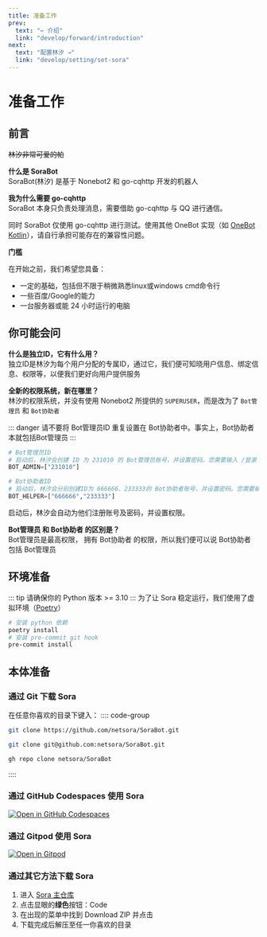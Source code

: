 ```yaml
---
title: 准备工作
prev:
  text: "← 介绍"
  link: "develop/forward/introduction"
next:
  text: "配置林汐 →"
  link: "develop/setting/set-sora"
---
```


# 准备工作

## 前言
~~林汐非常可爱的帕~~

**什么是 SoraBot**  
SoraBot(林汐) 是基于 Nonebot2 和 go-cqhttp 开发的机器人

**我为什么需要 go-cqhttp**  
SoraBot 本身只负责处理消息，需要借助 go-cqhttp 与 QQ 进行通信。  

同时 SoraBot 仅使用 go-cqhttp 进行测试。使用其他 OneBot 实现（如 [OneBot Kotlin](https://github.com/yyuueexxiinngg/onebot-kotlin)），请自行承担可能存在的兼容性问题。

**门槛**  

在开始之前，我们希望您具备：
* 一定的基础，包括但不限于稍微熟悉linux或windows cmd命令行
* 一些百度/Google的能力
* 一台服务器或能 24 小时运行的电脑

## 你可能会问
**什么是独立ID，它有什么用？**  
独立ID是林汐为每个用户分配的专属ID，通过它，我们便可知晓用户信息、绑定信息、权限等，以便我们更好向用户提供服务

**全新的权限系统，新在哪里？**  
林汐的权限系统，并没有使用 Nonebot2 所提供的 `SUPERUSER`，而是改为了 `Bot管理员` 和 `Bot协助者`

::: danger 
请不要将 Bot管理员ID 重复设置在 Bot协助者中。事实上，Bot协助者本就包括Bot管理员
:::
```py
# Bot管理员ID
# 启动后，林汐会创建 ID 为 231010 的 Bot管理员账号，并设置密码。您需要输入 /登录 231010 [密码] 来绑定管理员账户
BOT_ADMIN=["231010"]

# Bot协助者ID
# 启动后，林汐会分别创建ID为 666666、233333的 Bot协助者账号，并设置密码。您需要输入 /登录 231010 [密码] 来绑定协助者账户
BOT_HELPER=["666666","233333"]
```
启动后，林汐会自动为他们注册账号及密码，并设置权限。  


**Bot管理员 和 Bot协助者 的区别是？**  
Bot管理员是最高权限， 拥有 Bot协助者 的权限，所以我们便可以说 Bot协助者 包括 Bot管理员


## 环境准备
::: tip
请确保你的 Python 版本 >= 3.10
:::
为了让 Sora 稳定运行，我们使用了虚拟环境（[Poetry](https://python-poetry.org/)）
```bash
# 安装 python 依赖
poetry install
# 安装 pre-commit git hook
pre-commit install
```

## 本体准备

### 通过 Git 下载 Sora
在任意你喜欢的目录下键入：
:::: code-group

```bash [HTTPS]
git clone https://github.com/netsora/SoraBot.git
```

```bash [SSH]
git clone git@github.com:netsora/SoraBot.git
```

```bash [Github CLI]
gh repo clone netsora/SoraBot
```
::::


### 通过 GitHub Codespaces 使用 Sora
[![Open in GitHub Codespaces](https://github.com/codespaces/badge.svg)](https://github.com/codespaces/new?hide_repo_select=true&ref=master&repo=645755460)

### 通过 Gitpod 使用 Sora
[![Open in Gitpod](https://gitpod.io/button/open-in-gitpod.svg)](https://gitpod.io/#/https://github.com/netsora/SoraBot)

### 通过其它方法下载 Sora
1. 进入 [Sora 主仓库](https://github.com/netsora/SoraBot)
2. 点击显眼的**绿色**按钮：Code
3. 在出现的菜单中找到 Download ZIP 并点击
4. 下载完成后解压至任一你喜欢的目录

